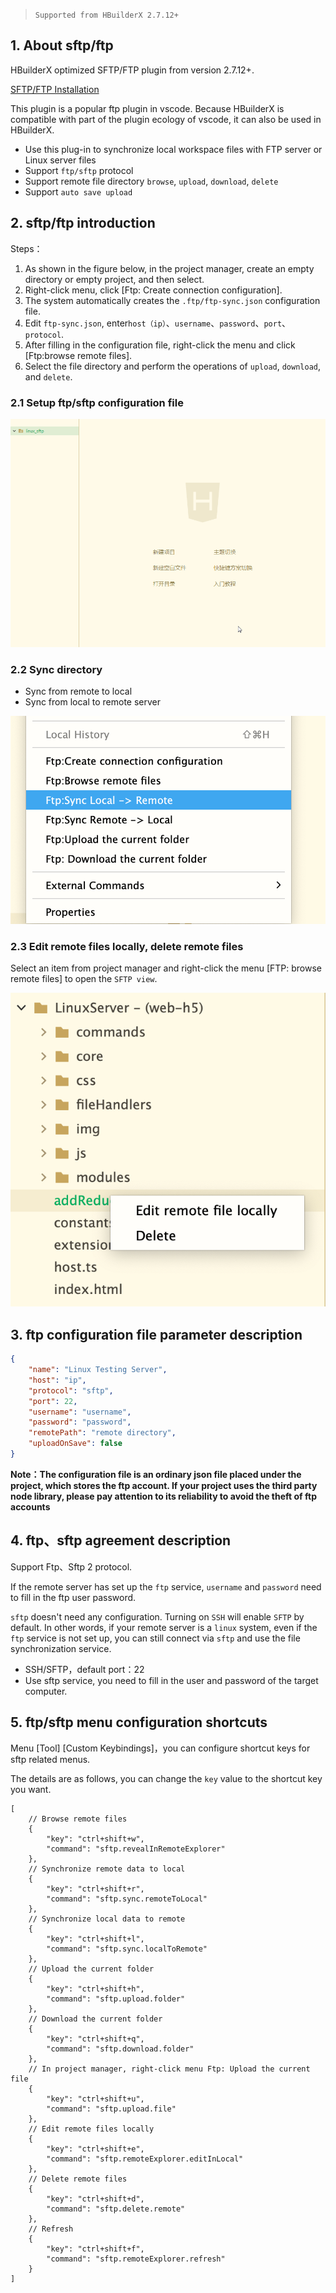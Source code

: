 > `Supported from HBuilderX 2.7.12+`

## 1. About sftp/ftp

HBuilderX optimized SFTP/FTP plugin from version 2.7.12+.

[SFTP/FTP Installation](https://ext.dcloud.net.cn/plugin?id=2038)

This plugin is a popular ftp plugin in vscode. Because HBuilderX is compatible with part of the plugin ecology of vscode, it can also be used in HBuilderX.
- Use this plug-in to synchronize local workspace files with FTP server or Linux server files
- Support `ftp/sftp` protocol
- Support remote file directory `browse`, `upload`, `download`, `delete`
- Support `auto save upload`

## 2. sftp/ftp introduction

Steps：

1. As shown in the figure below, in the project manager, create an empty directory or empty project, and then select.
2. Right-click menu, click [Ftp: Create connection configuration].
3. The system automatically creates the `.ftp/ftp-sync.json` configuration file.
4. Edit `ftp-sync.json`, enter`host（ip）`、`username`、`password`、`port`、`protocol`.
5. After filling in the configuration file, right-click the menu and click [Ftp:browse remote files].
6. Select the file directory and perform the operations of `upload`, `download`, and `delete`.


### 2.1 Setup ftp/sftp configuration file

<img src="/static/snapshots/tutorial/ftp1.gif" style="zoom:80%" />

### 2.2 Sync directory

- Sync from remote to local
- Sync from local to remote server

<img src="/static/snapshots/tutorial/ftp/ftp_sync_en.png" class="hd-img" />

### 2.3 Edit remote files locally, delete remote files

Select an item from project manager and right-click the menu [FTP: browse remote files] to open the `SFTP view`.

<img src="/static/snapshots/tutorial/ftp/ftp_right_menu_en.png" class="hd-img" />


## 3. ftp configuration file parameter description

```json
{
    "name": "Linux Testing Server",
    "host": "ip",
    "protocol": "sftp",
    "port": 22,
    "username": "username",
    "password": "password",
    "remotePath": "remote directory",
    "uploadOnSave": false
}
```


**Note：The configuration file is an ordinary json file placed under the project, which stores the ftp account. If your project uses the third party node library, please pay attention to its reliability to avoid the theft of ftp accounts**


## 4. ftp、sftp agreement description

Support Ftp、Sftp 2 protocol.

If the remote server has set up the `ftp` service, `username` and `password` need to fill in the ftp user password.

`sftp` doesn't need any configuration. Turning on `SSH` will enable `SFTP` by default. In other words, if your remote server is a `linux` system, even if the `ftp` service is not set up, you can still connect via `sftp` and use the file synchronization service.

- SSH/SFTP，default port：22
- Use sftp service, you need to fill in the user and password of the target computer.

## 5. ftp/sftp menu configuration shortcuts

Menu [Tool] [Custom Keybindings]，you can configure shortcut keys for sftp related menus.

The details are as follows, you can change the `key` value to the shortcut key you want.

```
[
    // Browse remote files
    {
        "key": "ctrl+shift+w",
        "command": "sftp.revealInRemoteExplorer"
    },
    // Synchronize remote data to local
    {
        "key": "ctrl+shift+r",
        "command": "sftp.sync.remoteToLocal"
    },
    // Synchronize local data to remote
    {
        "key": "ctrl+shift+l",
        "command": "sftp.sync.localToRemote"
    },
    // Upload the current folder
    {
        "key": "ctrl+shift+h",
        "command": "sftp.upload.folder"
    },
    // Download the current folder
    {
        "key": "ctrl+shift+q",
        "command": "sftp.download.folder"
    },
    // In project manager, right-click menu Ftp: Upload the current file
    {
        "key": "ctrl+shift+u",
        "command": "sftp.upload.file"
    },
    // Edit remote files locally
    {
        "key": "ctrl+shift+e",
        "command": "sftp.remoteExplorer.editInLocal"
    },
    // Delete remote files
    {
        "key": "ctrl+shift+d",
        "command": "sftp.delete.remote"
    },
    // Refresh
    {
        "key": "ctrl+shift+f",
        "command": "sftp.remoteExplorer.refresh"
    }
]

```
